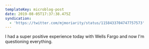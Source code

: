 ```yaml
---
templateKey: microblog-post
date: 2019-08-05T17:37:38.475Z
syndication:
  - 'https://twitter.com/mjmoriarity/status/1158433704747757573'
---
```


I had a super positive experience today with Wells Fargo and now I'm questioning everything.
